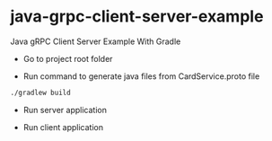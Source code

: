 # java-grpc-client-server-example
Java gRPC Client Server Example With Gradle

* Go to project root folder

* Run command to generate java files from CardService.proto file
```bash
./gradlew build
```

* Run server application

* Run client application






